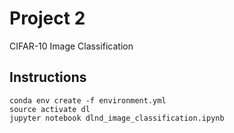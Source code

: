 # Project 2
CIFAR-10 Image Classification

## Instructions
```
conda env create -f environment.yml
source activate dl
jupyter notebook dlnd_image_classification.ipynb
```
